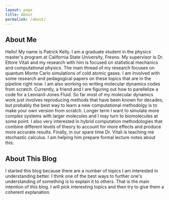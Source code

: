 ```yaml
---
layout: page
title: About
permalink: /about/
---
```

## About Me

  Hello! My name is Patrick Kelly. I am a graduate student in the physics master's program at California State University, Fresno. My supervisor is Dr. Ettore Vitali and my research with him is focused on statistical mechanics and computational physics. The main thread of my research focuses on quantum Monte Carlo simulations of cold atomic gases. I am involved with some research and pedagogical papers on these topics that are in the pipeline right now. I am also working on writing molecular dynamics codes from scratch. Currently, a friend and I are figuring out how to parellelize a code for a Lennard-Jones Fluid. So far most of my molecular dynamics work just involves reproducing methods that have been known for decades, but probably the best way to learn a new computational methodolgy is to make your own version from scratch. Longer term I want to simulate more complex systems with larger molecules and I may turn to biomolecules at some point. I also very interested in hybrid computation methodologies that combine different levels of theory to account for more effects and produce more accurate results. Finally, in our spare time Dr. Vitali is teaching me stochastic calculus. I am helping him prepare formal lecture notes about this.

## About This Blog

  I started this blog because there are a number of topics I am interested in understanding better. I think one of the best ways to further one's understanding of something is to explain it to others. That is the main intention of this blog. I will pick interesting topics and then try to give them a coherent explanation.
